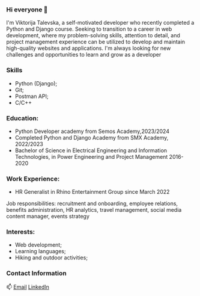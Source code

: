 ### Hi everyone 👋

I'm Viktorija Talevska, a self-motivated developer who recently completed a Python and Django course. Seeking to transition to a career in web development, where my problem-solving skills, attention to detail, and project management experience can be utilized to develop and maintain high-quality websites and applications. I'm always looking for new challenges and opportunities to learn and grow as a developer

### Skills
- Python (Django);
- Git;
- Postman API;
- C/C++

### Education:
- Python Developer academy from Semos Academy,2023/2024
- Completed Python and Django Academy from SMX Academy, 2022/2023
- Bachelor of Science in Electrical Engineering and Information Technologies, in Power Engineering and Project Management 2016-2020

### Work Experience:
- HR Generalist in Rhino Entertainment Group since March 2022 

Job responsibilities: recruitment and onboarding, employee relations, benefits administration, HR analytics, travel management, social media content manager, events strategy
 

### Interests:
- Web development;
- Learning languages;
- Hiking and outdoor activities;


### Contact Information
📫 [Email](mailto:talevska.viktorija@hotmail.com)
    [LinkedIn](https://www.linkedin.com/in/viktorija-talevska-a8777b1b2/)

